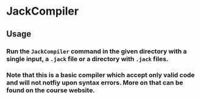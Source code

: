 # JackCompiler

## Usage
### Run the `JackCompiler` command in the given directory with a single input, a `.jack` file or a directory with `.jack` files.
### Note that this is a basic compiler which accept only valid code and will not notfiy upon syntax errors. More on that can be found on the course website.
